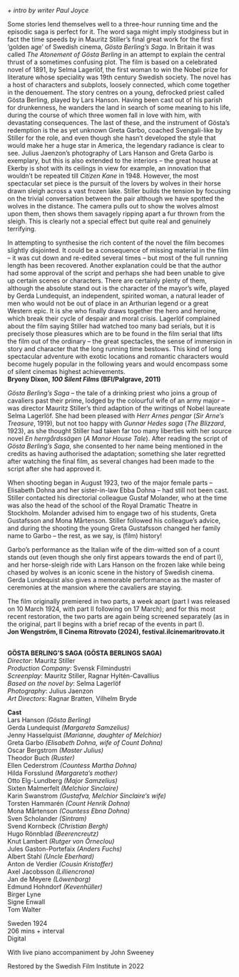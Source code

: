 
_+ intro by writer Paul Joyce_

Some stories lend themselves well to a three-hour running time and the episodic saga is perfect for it. The word saga might imply stodginess but in fact the time speeds by in Mauritz Stiller’s final great work for the first ‘golden age’ of Swedish cinema, _Gösta Berling’s Saga_. In Britain it was called _The Atonement of Gösta Berling_ in an attempt to explain the central thrust of a sometimes confusing plot. The film is based on a celebrated novel of 1891, by Selma Lagerlöf, the first woman to win the Nobel prize for literature whose speciality was 19th century Swedish society. The novel has a host of characters and subplots, loosely connected, which come together in the denouement. The story centres on a young, defrocked priest called Gösta Berling, played by Lars Hanson. Having been cast out of his parish for drunkenness, he wanders the land in search of some meaning to his life, during the course of which three women fall in love with him, with devastating consequences. The last of these, and the instrument of Gösta’s redemption is the as yet unknown Greta Garbo, coached Svengali-like by Stiller for the role, and even though she hasn’t developed the style that would make her a huge star in America, the legendary radiance is clear to see. Julius Jaenzon’s photography of Lars Hanson and Greta Garbo is exemplary, but this is also extended to the interiors – the great house at Ekerby is shot with its ceilings in view for example, an innovation that wouldn’t be repeated till _Citizen Kane_ in 1948. However, the most spectacular set piece is the pursuit of the lovers by wolves in their horse drawn sleigh across a vast frozen lake. Stiller builds the tension by focusing on the trivial conversation between the pair although we have spotted the wolves in the distance. The camera pulls out to show the wolves almost upon them, then shows them savagely ripping apart a fur thrown from the sleigh. This is clearly not a special effect but quite real and genuinely terrifying.

In attempting to synthesise the rich content of the novel the film becomes slightly disjointed. It could be a consequence of missing material in the film – it was cut down and re-edited several times – but most of the full running length has been recovered. Another explanation could be that the author had some approval of the script and perhaps she had been unable to give up certain scenes or characters. There are certainly plenty of them, although the absolute stand out is the character of the mayor’s wife, played by Gerda Lundequist, an independent, spirited woman, a natural leader of men who would not be out of place in an Arthurian legend or a great Western epic. It is she who finally draws together the hero and heroine, which break their cycle of despair and moral crisis. Lagerlöf complained about the film saying Stiller had watched too many bad serials, but it is precisely those pleasures which are to be found in the film serial that lifts the film out of the ordinary – the great spectacles, the sense of immersion in story and character that the long running time bestows. This kind of long spectacular adventure with exotic locations and romantic characters would become hugely popular in the following years and would encompass some of silent cinemas highest achievements.  
**Bryony Dixon, _100 Silent Films_ (BFI/Palgrave, 2011)**

_Gösta Berling’s Saga_ – the tale of a drinking priest who joins a group of cavaliers past their prime, lodged by the colourful wife of an army major – was director Mauritz Stiller’s third adaption of the writings of Nobel laureate Selma Lagerlöf. She had been pleased with _Herr Arnes pengar_ (_Sir Arne’s Treasure_, 1919), but not too happy with _Gunnar Hedes saga_ (_The Blizzard_, 1923), as she thought Stiller had taken far too many liberties with her source novel _En herrgårdssägen_ (_A Manor House Tale_). After reading the script of _Gösta Berling’s Saga_, she consented to her name being mentioned in the credits as having authorised the adaptation; something she later regretted after watching the final film, as several changes had been made to the script after she had approved it.

When shooting began in August 1923, two of the major female parts – Elisabeth Dohna and her sister-in-law Ebba Dohna – had still not been cast. Stiller contacted his directorial colleague Gustaf Molander, who at the time was also the head of the school of the Royal Dramatic Theatre in Stockholm. Molander advised him to engage two of his students, Greta Gustafsson and Mona Mårtenson. Stiller followed his colleague’s advice, and during the shooting the young Greta Gustafsson changed her family name to Garbo – the rest, as we say, is (film) history!

Garbo’s performance as the Italian wife of the dim-witted son of a count stands out (even though she only first appears towards the end of part I), and her horse-sleigh ride with Lars Hanson on the frozen lake while being chased by wolves is an iconic scene in the history of Swedish cinema. Gerda Lundequist also gives a memorable performance as the master of ceremonies at the mansion where the cavaliers are staying.

The film originally premiered in two parts, a week apart (part I was released on 10 March 1924, with part II following on 17 March); and for this most recent restoration, the two parts are again being screened separately (as in the original, part II begins with a brief recap of the events in part I).  
**Jon Wengström, Il Cinema Ritrovato (2024), festival.ilcinemaritrovato.it**
<br><br>

**GÖSTA BERLING’S SAGA (GÖSTA BERLINGS SAGA)**  
_Director_: Mauritz Stiller  
_Production Company_: Svensk Filmindustri  
_Screenplay_: Mauritz Stiller, Ragnar Hyltén-Cavallius  
_Based on the novel by_: Selma Lagerlöf  
_Photography_: Julius Jaenzon  
_Art Directors_: Ragnar Bratten, Vilhelm Bryde

**Cast**  
Lars Hanson _(Gösta Berling)_  
Gerda Lundequist _(Margareta Samzelius)_  
Jenny Hasselquist _(Marianne, daughter of Melchior)_  
Greta Garbo _(Elisabeth Dohna, wife of Count Dohna)_  
Oscar Bergstrom _(Master Julius)_  
Theodor Buch _(Ruster)_  
Ellen Cederstrom _(Countess Martha Dohna)_  
Hilda Forsslund _(Margareta’s mother)_  
Otto Elg-Lundberg _(Major Samzelius)_  
Sixten Malmerfelt _(Melchior Sinclaire)_  
Karin Swanstrom _(Gustafva, Melchior Sinclaire’s wife)_  
Torsten Hammarén _(Count Henrik Dohna)_  
Mona Mårtenson _(Countess Ebna Dohna)_  
Sven Scholander _(Sintram)_  
Svend Kornbeck _(Christian Bergh)_  
Hugo Rönnblad _(Beerencreutz)_  
Knut Lambert _(Rutger von Örneclou)_  
Jules Gaston-Portefaix _(Anders Fuchs)_  
Albert Stahl _(Uncle Eberhard)_  
Anton de Verdier _(Cousin Kristoffer)_  
Axel Jacobsson _(Lilliencrona)_  
Jan de Meyere _(Löwenborg)_  
Edmund Hohndorf _(Kevenhüller)_  
Birger Lyne  
Signe Enwall  
Tom Walter

Sweden 1924  
206 mins + interval  
Digital

With live piano accompaniment by John Sweeney

Restored by the Swedish Film Institute in 2022
<br><br>
<!--stackedit_data:
eyJoaXN0b3J5IjpbNjcwNTIzMTQ4XX0=
-->